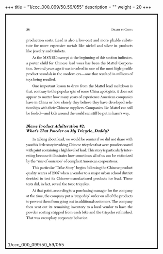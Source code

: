 +++
title = "1/ccc_000_099/50_59/055"
description = ""
weight = 20
+++

<table style="border:2px solid black;max-width:800px;max-height:800px;" 
><tr><td><img class="center-fit-jpg"
src="/jpg_/out_jpg_dbc_055.jpg"  >1/ccc_000_099/50_59/055</img></td></tr></table>